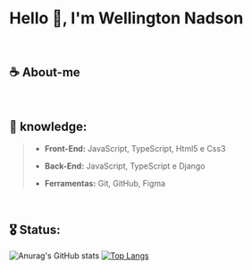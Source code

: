 # Hello 🖖, I'm Wellington Nadson

<br>

## ☕ About-me

<br>

## 🎯 knowledge:


> *   **Front-End:** JavaScript, TypeScript, Html5 e Css3
> +   **Back-End:** JavaScript, TypeScript e Django
> -   **Ferramentas:** Git, GitHub, Figma

<br>
  
## 🎖️ Status:


![Anurag's GitHub stats](https://github-readme-stats.vercel.app/api?username=wellingtonnadson1&theme=dark&show_icons=true) [![Top Langs](https://github-readme-stats.vercel.app/api/top-langs/?username=wellingtonnadson1&layout=compact)](https://github.com/WellingtonNadson1/wellingtonnadson)

<br>


